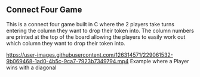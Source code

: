 ## Connect Four Game
This is a connect four game built in C where the 2 players take turns entering the column
they want to drop their token into. The column numbers are printed at the top of the board
allowing the players to easily work out which column they want to drop their token into. 

https://user-images.githubusercontent.com/126314571/229061532-9b069468-1ad0-4b5c-9ca7-7923b7349794.mp4
Example where a Player wins with a diagonal

